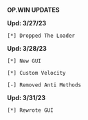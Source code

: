 **OP.WIN UPDATES**

**Upd: 3/27/23** 

`[*] Dropped The Loader`

**Upd: 3/28/23** 

`[*] New GUI`

`[*] Custom Velocity`

`[-] Removed Anti Methods`

**Upd: 3/31/23**

`[*] Rewrote GUI`
